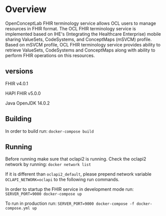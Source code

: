 # Overview

OpenConceptLab FHIR terminology service allows OCL users to manage resources in FHIR format. The OCL FHIR terminology service is implemented based on IHE's (Integrating the Healthcare Enterprise) mobile sharing ValueSets, CodeSystems, and ConceptMaps (mSVCM) profile. Based on mSVCM profile, OCL FHIR terminology service provides ability to retrieve ValueSets, CodeSystems and ConceptMaps along with ability to perform FHIR operations on this resources.

## versions
FHIR        v4.0.1

HAPI FHIR   v5.0.0

Java        OpenJDK 14.0.2

## Building

In order to build run: `docker-compose build`

## Running

Before running make sure that oclapi2 is running. Check the oclapi2 network by running: `docker network list`

If it is different than `oclapi2_default`, please prepend network variable `OCLAPI_NETWORK=oclapi` to the following run commands.

In order to startup the FHIR service in development mode run: `SERVER_PORT=9000 docker-compose up`

To run in production run: `SERVER_PORT=9000 docker-compose -f docker-compose.yml up`